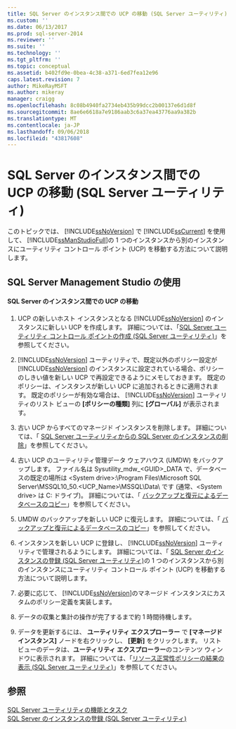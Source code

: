 ```yaml
---
title: SQL Server のインスタンス間での UCP の移動 (SQL Server ユーティリティ) | Microsoft Docs
ms.custom: ''
ms.date: 06/13/2017
ms.prod: sql-server-2014
ms.reviewer: ''
ms.suite: ''
ms.technology: ''
ms.tgt_pltfrm: ''
ms.topic: conceptual
ms.assetid: b402fd9e-0bea-4c38-a371-6ed7fea12e96
caps.latest.revision: 7
author: MikeRayMSFT
ms.author: mikeray
manager: craigg
ms.openlocfilehash: 8c08b4940fa2734eb435b99dcc2b00137e6d1d8f
ms.sourcegitcommit: 8ae6e6618a7e9186aab3c6a37ea43776aa9a382b
ms.translationtype: MT
ms.contentlocale: ja-JP
ms.lasthandoff: 09/06/2018
ms.locfileid: "43817608"
---
```

# <a name="move-a-ucp-from-one-instance-of-sql-server-to-another-sql-server-utility"></a>SQL Server のインスタンス間での UCP の移動 (SQL Server ユーティリティ)
  このトピックでは、 [!INCLUDE[ssNoVersion](../../includes/ssnoversion-md.md)] で [!INCLUDE[ssCurrent](../../includes/sscurrent-md.md)] を使用して、 [!INCLUDE[ssManStudioFull](../../includes/ssmanstudiofull-md.md)]の 1 つのインスタンスから別のインスタンスにユーティリティ コントロール ポイント (UCP) を移動する方法について説明します。  
  
##  <a name="SSMSProcedure"></a> SQL Server Management Studio の使用  
  
#### <a name="move-a-ucp-from-one-instance-of-sql-server-to-another"></a>SQL Server のインスタンス間での UCP の移動  
  
1.  UCP の新しいホスト インスタンスとなる [!INCLUDE[ssNoVersion](../../includes/ssnoversion-md.md)] のインスタンスに新しい UCP を作成します。 詳細については、「[SQL Server ユーティリティ コントロール ポイントの作成 &#40;SQL Server ユーティリティ&#41;](create-a-sql-server-utility-control-point-sql-server-utility.md)」を参照してください。  
  
2.  [!INCLUDE[ssNoVersion](../../includes/ssnoversion-md.md)] ユーティリティで、既定以外のポリシー設定が [!INCLUDE[ssNoVersion](../../includes/ssnoversion-md.md)] のインスタンスに設定されている場合、ポリシーのしきい値を新しい UCP で再設定できるようにメモしておきます。 既定のポリシーは、インスタンスが新しい UCP に追加されるときに適用されます。 既定のポリシーが有効な場合は、 [!INCLUDE[ssNoVersion](../../includes/ssnoversion-md.md)] ユーティリティのリスト ビューの **[ポリシーの種類]** 列に **[グローバル]** が表示されます。  
  
3.  古い UCP からすべてのマネージド インスタンスを削除します。 詳細については、「 [SQL Server ユーティリティからの SQL Server のインスタンスの削除](remove-an-instance-of-sql-server-from-the-sql-server-utility.md)」を参照してください。  
  
4.  古い UCP のユーティリティ管理データ ウェアハウス (UMDW) をバックアップします。 ファイル名は Sysutility_mdw_\<GUID>_DATA で、データベースの既定の場所は \<System drive>:\Program Files\Microsoft SQL Server\MSSQL10_50.<UCP_Name>\MSSQL\Data\\ です (通常、\<System drive> は C: ドライブ)。 詳細については、「 [バックアップと復元によるデータベースのコピー](../databases/copy-databases-with-backup-and-restore.md)」を参照してください。  
  
5.  UMDW のバックアップを新しい UCP に復元します。 詳細については、「 [バックアップと復元によるデータベースのコピー](../databases/copy-databases-with-backup-and-restore.md)」を参照してください。  
  
6.  インスタンスを新しい UCP に登録し、 [!INCLUDE[ssNoVersion](../../includes/ssnoversion-md.md)] ユーティリティで管理されるようにします。 詳細については、「 [SQL Server のインスタンスの登録 &#40;SQL Server ユーティリティ&#41;](enroll-an-instance-of-sql-server-sql-server-utility.md)の 1 つのインスタンスから別のインスタンスにユーティリティ コントロール ポイント (UCP) を移動する方法について説明します。  
  
7.  必要に応じて、 [!INCLUDE[ssNoVersion](../../includes/ssnoversion-md.md)]のマネージド インスタンスにカスタムのポリシー定義を実装します。  
  
8.  データの収集と集計の操作が完了するまで約 1 時間待機します。  
  
9. データを更新するには、 **ユーティリティ エクスプローラー** で **[マネージド インスタンス]** ノードを右クリックし、 **[更新]** をクリックします。 リスト ビューのデータは、**ユーティリティ エクスプローラー**のコンテンツ ウィンドウに表示されます。 詳細については、「[リソース正常性ポリシーの結果の表示 &#40;SQL Server ユーティリティ&#41;](view-resource-health-policy-results-sql-server-utility.md)」を参照してください。  
  
## <a name="see-also"></a>参照  
 [SQL Server ユーティリティの機能とタスク](sql-server-utility-features-and-tasks.md)   
 [SQL Server のインスタンスの登録 &#40;SQL Server ユーティリティ&#41;](enroll-an-instance-of-sql-server-sql-server-utility.md)  
  
  
